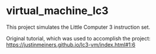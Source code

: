 # virtual_machine_lc3

This project simulates the Little Computer 3 instruction set.

Original tutorial, which was used to accomplish the project: https://justinmeiners.github.io/lc3-vm/index.html#1:6
